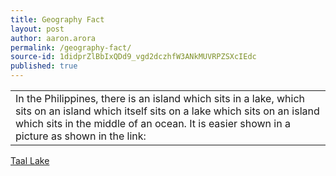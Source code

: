 ```yaml
---
title: Geography Fact
layout: post
author: aaron.arora
permalink: /geography-fact/
source-id: 1didprZlBbIxQDd9_vgd2dczhfW3ANkMUVRPZSXcIEdc
published: true
---
```

<table>
  <tr>
    <td>In the Philippines, there is an island which sits in a lake, which sits on an island which itself sits on a lake which sits on an island which sits in the middle of an ocean. It is easier shown in a picture as shown in the link:</td>
  </tr>
</table>

<a href="http://1.bp.blogspot.com/_1yyC98bazlc/Sd1WSYXMZHI/AAAAAAAAAi4/LymnP6uG6-4/s400/Map,+satellite.jpg">Taal Lake





